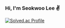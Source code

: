 ### Hi, I'm Seokwoo Lee ✌ ️

[![Solved.ac Profile](http://mazassumnida.wtf/api/v2/generate_badge?boj=eyou)](https://solved.ac/백준아이디/)
